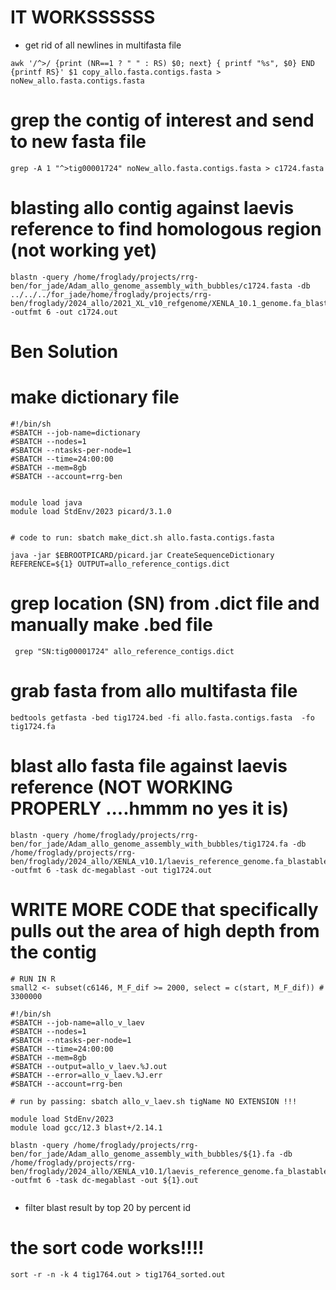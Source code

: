 

# IT WORKSSSSSS

- get rid of all newlines in multifasta file
```
awk '/^>/ {print (NR==1 ? " " : RS) $0; next} { printf "%s", $0} END {printf RS}' $1 copy_allo.fasta.contigs.fasta > noNew_allo.fasta.contigs.fasta
```
# grep the contig of interest and send to new fasta file
```
grep -A 1 "^>tig00001724" noNew_allo.fasta.contigs.fasta > c1724.fasta
```
# blasting allo contig against laevis reference to find homologous region (not working yet)
```
blastn -query /home/froglady/projects/rrg-ben/for_jade/Adam_allo_genome_assembly_with_bubbles/c1724.fasta -db ../../../for_jade/home/froglady/projects/rrg-ben/froglady/2024_allo/2021_XL_v10_refgenome/XENLA_10.1_genome.fa_blastable -outfmt 6 -out c1724.out
```


# Ben Solution


# make dictionary file
```
#!/bin/sh
#SBATCH --job-name=dictionary
#SBATCH --nodes=1
#SBATCH --ntasks-per-node=1
#SBATCH --time=24:00:00
#SBATCH --mem=8gb
#SBATCH --account=rrg-ben


module load java
module load StdEnv/2023 picard/3.1.0


# code to run: sbatch make_dict.sh allo.fasta.contigs.fasta 

java -jar $EBROOTPICARD/picard.jar CreateSequenceDictionary REFERENCE=${1} OUTPUT=allo_reference_contigs.dict
```

# grep location (SN) from .dict file and manually make .bed file
``` 
 grep "SN:tig00001724" allo_reference_contigs.dict
```
# grab fasta from allo multifasta file
```
bedtools getfasta -bed tig1724.bed -fi allo.fasta.contigs.fasta  -fo tig1724.fa
```
# blast allo fasta file against laevis reference (NOT WORKING PROPERLY ....hmmm no yes it is)
```
blastn -query /home/froglady/projects/rrg-ben/for_jade/Adam_allo_genome_assembly_with_bubbles/tig1724.fa -db /home/froglady/projects/rrg-ben/froglady/2024_allo/XENLA_v10.1/laevis_reference_genome.fa_blastable -outfmt 6 -task dc-megablast -out tig1724.out
```

# WRITE MORE CODE that specifically pulls out the area of high depth from the contig
```
# RUN IN R
small2 <- subset(c6146, M_F_dif >= 2000, select = c(start, M_F_dif)) # 3300000
```

```
#!/bin/sh
#SBATCH --job-name=allo_v_laev
#SBATCH --nodes=1
#SBATCH --ntasks-per-node=1
#SBATCH --time=24:00:00
#SBATCH --mem=8gb
#SBATCH --output=allo_v_laev.%J.out
#SBATCH --error=allo_v_laev.%J.err
#SBATCH --account=rrg-ben

# run by passing: sbatch allo_v_laev.sh tigName NO EXTENSION !!!

module load StdEnv/2023
module load gcc/12.3 blast+/2.14.1

blastn -query /home/froglady/projects/rrg-ben/for_jade/Adam_allo_genome_assembly_with_bubbles/${1}.fa -db /home/froglady/projects/rrg-ben/froglady/2024_allo/XENLA_v10.1/laevis_reference_genome.fa_blastable -outfmt 6 -task dc-megablast -out ${1}.out
                                                                                       
```
- filter blast result by top 20 by percent id
# the sort code works!!!!
```
sort -r -n -k 4 tig1764.out > tig1764_sorted.out
```




